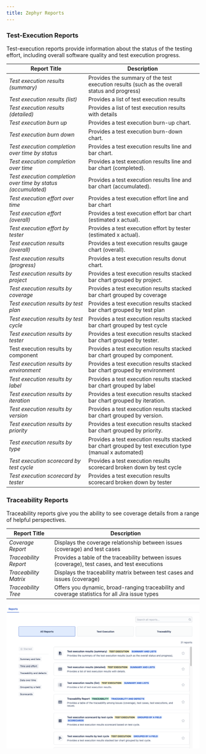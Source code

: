 ```yaml
---
title: Zephyr Reports
---
```

### Test-Execution Reports

Test-execution reports provide information about the status of the testing effort, including overall software quality and test execution progress.

|Report Title|Description|
|---|---|
|_Test execution results (summary)_|Provides the summary of the test execution results (such as the overall status and progress)|
|_Test execution results (list)_|Provides a list of test execution results|
|_Test execution results (detailed)_|Provides a list of test execution results with details|
|_Test execution burn up_|Provides a test execution burn-up chart.|
|_Test execution burn down_|Provides a test execution burn-down chart.|
|_Test execution completion over time by status_|Provides a test execution results line and bar chart.|
|_Test execution completion over time_|Provides a test execution results line and bar chart (completed).|
|_Test execution completion over time by status (accumulated)_|Provides a test execution results line and bar chart (accumulated).|
|_Test execution effort over time_|Provides a test execution effort line and bar chart|
|_Test execution effort (overall)_|Provides a test execution effort bar chart (estimated x actual).|
|_Test execution effort by tester_|Provides a test execution effort by tester (estimated x actual).|
|_Test execution results (overall)_|Provides a test execution results gauge chart (overall).|
|_Test execution results (progress)_|Provides a test execution results donut chart.|
|_Test execution results by project_|Provides a test execution results stacked bar chart grouped by project.|
|_Test execution results by coverage_|Provides a test execution results stacked bar chart grouped by coverage|
|_Test execution results by test plan_|Provides a test execution results stacked bar chart grouped by test plan|
|_Test execution results by test cycle_|Provides a test execution results stacked bar chart grouped by test cycle|
|_Test execution results by tester_|Provides a test execution results stacked bar chart grouped by tester.|
|Test execution results by component|Provides a test execution results stacked bar chart grouped by component.|
|_Test execution results by environment_|Provides a test execution results stacked bar chart grouped by environment|
|_Test execution results by label_|Provides a test execution results stacked bar chart grouped by label|
|_Test execution results by iteration_|Provides a test execution results stacked bar chart grouped by iteration.|
|_Test execution results by version_|Provides a test execution results stacked bar chart grouped by version.|
|_Test execution results by priority_|Provides a test execution results stacked bar chart grouped by priority.|
|_Test execution results by type_|Provides a test execution results stacked bar chart grouped by test execution type (manual x automated)|
|_Test execution scorecard by test cycle_|Provides a test execution results scorecard broken down by test cycle|
|_Test execution scorecard by tester_|Provides a test execution results scorecard broken down by tester|

### Traceability Reports

Traceability reports give you the ability to see coverage details from a range of helpful perspectives.

|Report Title|Description|
|---|---|
|_Coverage Report_|Displays the coverage relationship between issues (coverage) and test cases|
|_Traceability Report_|Provides a table of the traceability between issues (coverage), test cases, and test executions|
|_Traceability Matrix_|Displays the traceability matrix between test cases and issues (coverage)|
|_Traceability Tree_|Offers you dynamic, broad-ranging traceability and coverage statistics for all Jira issue types|

![tp5.png](./static/tp5.png)